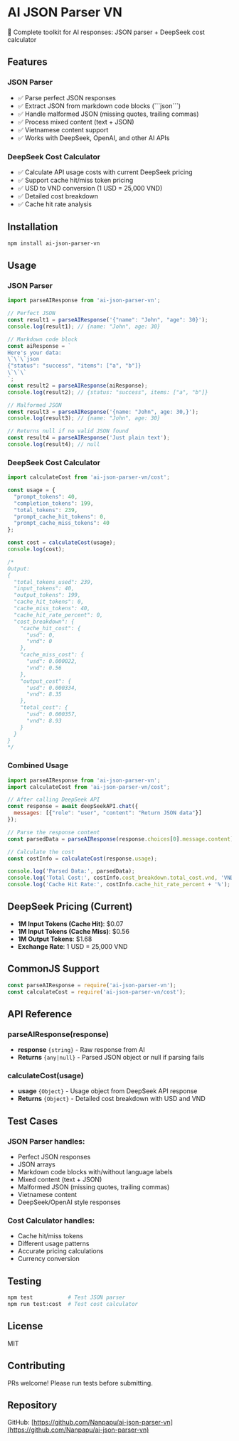 # AI JSON Parser VN

🚀 Complete toolkit for AI responses: JSON parser + DeepSeek cost calculator

## Features

### JSON Parser
- ✅ Parse perfect JSON responses
- ✅ Extract JSON from markdown code blocks (\`\`\`json\`\`\`)  
- ✅ Handle malformed JSON (missing quotes, trailing commas)
- ✅ Process mixed content (text + JSON)
- ✅ Vietnamese content support
- ✅ Works with DeepSeek, OpenAI, and other AI APIs

### DeepSeek Cost Calculator
- ✅ Calculate API usage costs with current DeepSeek pricing
- ✅ Support cache hit/miss token pricing
- ✅ USD to VND conversion (1 USD = 25,000 VND)
- ✅ Detailed cost breakdown
- ✅ Cache hit rate analysis

## Installation

```bash
npm install ai-json-parser-vn
```

## Usage

### JSON Parser

```javascript
import parseAIResponse from 'ai-json-parser-vn';

// Perfect JSON
const result1 = parseAIResponse('{"name": "John", "age": 30}');
console.log(result1); // {name: "John", age: 30}

// Markdown code block
const aiResponse = `
Here's your data:
\`\`\`json
{"status": "success", "items": ["a", "b"]}
\`\`\`
`;
const result2 = parseAIResponse(aiResponse);
console.log(result2); // {status: "success", items: ["a", "b"]}

// Malformed JSON
const result3 = parseAIResponse('{name: "John", age: 30,}');
console.log(result3); // {name: "John", age: 30}

// Returns null if no valid JSON found
const result4 = parseAIResponse('Just plain text');
console.log(result4); // null
```

### DeepSeek Cost Calculator

```javascript
import calculateCost from 'ai-json-parser-vn/cost';

const usage = {
  "prompt_tokens": 40,
  "completion_tokens": 199,
  "total_tokens": 239,
  "prompt_cache_hit_tokens": 0,
  "prompt_cache_miss_tokens": 40
};

const cost = calculateCost(usage);
console.log(cost);

/*
Output:
{
  "total_tokens_used": 239,
  "input_tokens": 40,
  "output_tokens": 199,
  "cache_hit_tokens": 0,
  "cache_miss_tokens": 40,
  "cache_hit_rate_percent": 0,
  "cost_breakdown": {
    "cache_hit_cost": {
      "usd": 0,
      "vnd": 0
    },
    "cache_miss_cost": {
      "usd": 0.000022,
      "vnd": 0.56
    },
    "output_cost": {
      "usd": 0.000334,
      "vnd": 8.35
    },
    "total_cost": {
      "usd": 0.000357,
      "vnd": 8.93
    }
  }
}
*/
```

### Combined Usage

```javascript
import parseAIResponse from 'ai-json-parser-vn';
import calculateCost from 'ai-json-parser-vn/cost';

// After calling DeepSeek API
const response = await deepSeekAPI.chat({
  messages: [{"role": "user", "content": "Return JSON data"}]
});

// Parse the response content
const parsedData = parseAIResponse(response.choices[0].message.content);

// Calculate the cost
const costInfo = calculateCost(response.usage);

console.log('Parsed Data:', parsedData);
console.log('Total Cost:', costInfo.cost_breakdown.total_cost.vnd, 'VND');
console.log('Cache Hit Rate:', costInfo.cache_hit_rate_percent + '%');
```

## DeepSeek Pricing (Current)

- **1M Input Tokens (Cache Hit)**: $0.07
- **1M Input Tokens (Cache Miss)**: $0.56  
- **1M Output Tokens**: $1.68
- **Exchange Rate**: 1 USD = 25,000 VND

## CommonJS Support

```javascript
const parseAIResponse = require('ai-json-parser-vn');
const calculateCost = require('ai-json-parser-vn/cost');
```

## API Reference

### parseAIResponse(response)

- **response** `{string}` - Raw response from AI
- **Returns** `{any|null}` - Parsed JSON object or null if parsing fails

### calculateCost(usage)

- **usage** `{Object}` - Usage object from DeepSeek API response
- **Returns** `{Object}` - Detailed cost breakdown with USD and VND

## Test Cases

### JSON Parser handles:
- Perfect JSON responses
- JSON arrays
- Markdown code blocks with/without language labels
- Mixed content (text + JSON)
- Malformed JSON (missing quotes, trailing commas)
- Vietnamese content
- DeepSeek/OpenAI style responses

### Cost Calculator handles:
- Cache hit/miss tokens
- Different usage patterns
- Accurate pricing calculations
- Currency conversion

## Testing

```bash
npm test           # Test JSON parser
npm run test:cost  # Test cost calculator
```

## License

MIT

## Contributing

PRs welcome! Please run tests before submitting.

## Repository

GitHub: [https://github.com/Nanpapu/ai-json-parser-vn](https://github.com/Nanpapu/ai-json-parser-vn)